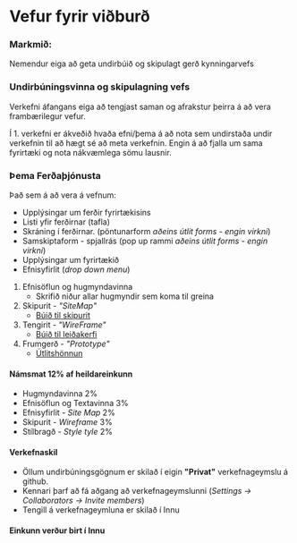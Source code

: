 # Vefur fyrir viðburð

### Markmið:

Nemendur eiga að geta undirbúið og skipulagt gerð kynningarvefs

### Undirbúningsvinna og skipulagning vefs

Verkefni áfangans eiga að tengjast saman og afrakstur þeirra á að vera frambærilegur vefur. 

Í 1. verkefni er ákveðið hvaða efni/þema á að nota sem undirstaða undir verkefnin til að hægt sé að meta verkefnin. Engin á að fjalla um sama fyrirtæki og nota nákvæmlega sömu lausnir.

### Þema Ferðaþjónusta

Það sem á að vera á vefnum:

* Upplýsingar um ferðir fyrirtækisins
* Listi yfir ferðirnar (tafla)
* Skráning í ferðirnar. (pöntunarform _aðeins útlit forms - engin virkni_)
* Samskiptaform - spjallrás (pop up rammi _aðeins útlit forms - engin virkni_)
* Upplýsingar um fyrirtækið
* Efnisyfirlit (_drop down menu_)

1. Efnisöflun og hugmyndavinna
   * Skrifið niður allar hugmyndir sem koma til greina
2. Skipurit - _"SiteMap"_
   * [Búið til skipurit](Námsefni-1/Sitemap.md)
3. Tengirit - _"WireFrame"_
   * [Búið til leiðakerfi](Námsefni-1/wireframe/README.md)
4. Frumgerð - _"Prototype"_ 
   * [Útlitshönnun](Námsefni-1/prototype/README.md)

#### Námsmat 12% af heildareinkunn

* Hugmyndavinna 2%
* Efnisöflun og Textavinna 3%
* Efnisyfirlit - _Site Map_ 2%
* Skipurit - _Wireframe_     3%
* Stílbragð - _Style tyle_  2%

#### Verkefnaskil

- Öllum undirbúningsgögnum er skilað í eigin **"Privat"** verkefnageymslu á github. 
- Kennari þarf að fá aðgang að verkefnageymslunni (_Settings -> Collaborators -> Invite members_)
- Tengill á verkefnageymluna er skilað í Innu

#### Einkunn verður birt í Innu
